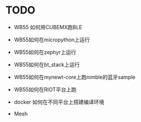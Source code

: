 # TODO 

-  WB55 如何用CUBEMX跑BLE

-  WB55如何在micropython上运行

-  WB55如何在zephyr上运行

-  WB55如何在bt_stack上运行

-  WB55如何在mynewt-core上跑nimble的蓝牙sample

-  WB55如何在RIOT平台上跑

-  docker 如何在不同平台上搭建编译环境



- Mesh

